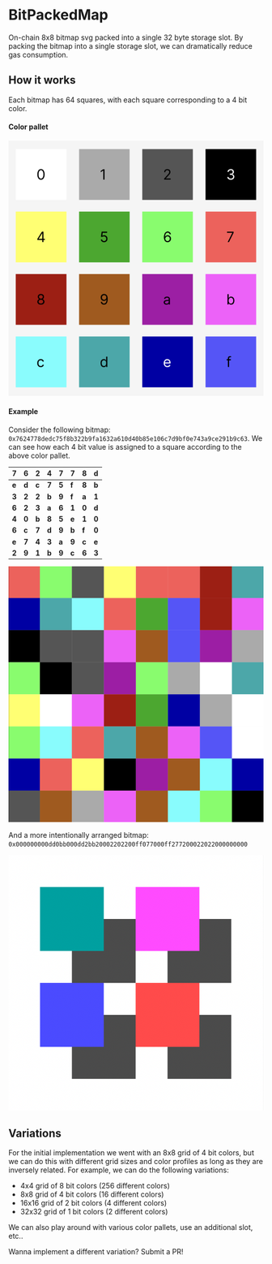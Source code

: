 # BitPackedMap

On-chain 8x8 bitmap svg packed into a single 32 byte storage slot. By packing the bitmap into a single storage slot, we can dramatically reduce gas consumption.

## How it works

Each bitmap has 64 squares, with each square corresponding to a 4 bit color.

#### Color pallet

![color pallet](img/color-pallet.png)

#### Example

Consider the following bitmap: `0x7624778dedc75f8b322b9fa1632a610d40b85e106c7d9bf0e743a9ce291b9c63`. We can see how each 4 bit value is assigned to a square according to the above color pallet.

| **7** | **6** | **2** | **4** | **7** | **7** | **8** | **d** |
| ----- | ----- | ----- | ----- | ----- | ----- | ----- | ----- |
| **e** | **d** | **c** | **7** | **5** | **f** | **8** | **b** |
| **3** | **2** | **2** | **b** | **9** | **f** | **a** | **1** |
| **6** | **2** | **3** | **a** | **6** | **1** | **0** | **d** |
| **4** | **0** | **b** | **8** | **5** | **e** | **1** | **0** |
| **6** | **c** | **7** | **d** | **9** | **b** | **f** | **0** |
| **e** | **7** | **4** | **3** | **a** | **9** | **c** | **e** |
| **2** | **9** | **1** | **b** | **9** | **c** | **6** | **3** |

![bitmap1](img/bitmap1.png)

And a more intentionally arranged bitmap: `0x000000000dd0bb000dd2bb20002202200ff077000ff277200022022000000000`

![bitmap2](img/bitmap2.png)

## Variations

For the initial implementation we went with an 8x8 grid of 4 bit colors, but we can do this with different grid sizes and color profiles as long as they are inversely related. For example, we can do the following variations:

- 4x4 grid of 8 bit colors (256 different colors)
- 8x8 grid of 4 bit colors (16 different colors)
- 16x16 grid of 2 bit colors (4 different colors)
- 32x32 grid of 1 bit colors (2 different colors)

We can also play around with various color pallets, use an additional slot, etc..

Wanna implement a different variation? Submit a PR!
